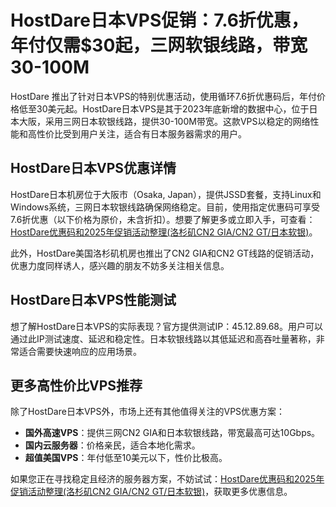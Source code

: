 # HostDare日本VPS促销：7.6折优惠，年付仅需$30起，三网软银线路，带宽30-100M

HostDare 推出了针对日本VPS的特别优惠活动，使用循环7.6折优惠码后，年付价格低至30美元起。HostDare日本VPS是其于2023年底新增的数据中心，位于日本大阪，采用三网日本软银线路，提供30-100M带宽。这款VPS以稳定的网络性能和高性价比受到用户关注，适合有日本服务器需求的用户。

## HostDare日本VPS优惠详情

HostDare日本机房位于大阪市（Osaka, Japan），提供JSSD套餐，支持Linux和Windows系统，三网日本软银线路确保网络稳定。目前，使用指定优惠码可享受7.6折优惠（以下价格为原价，未含折扣）。想要了解更多或立即入手，可查看：[HostDare优惠码和2025年促销活动整理(洛杉矶CN2 GIA/CN2 GT/日本软银)](https://bit.ly/hostdare)。  

此外，HostDare美国洛杉矶机房也推出了CN2 GIA和CN2 GT线路的促销活动，优惠力度同样诱人，感兴趣的朋友不妨多关注相关信息。

## HostDare日本VPS性能测试

想了解HostDare日本VPS的实际表现？官方提供测试IP：45.12.89.68。用户可以通过此IP测试速度、延迟和稳定性。日本软银线路以其低延迟和高吞吐量著称，非常适合需要快速响应的应用场景。

## 更多高性价比VPS推荐

除了HostDare日本VPS外，市场上还有其他值得关注的VPS优惠方案：  
- **国外高速VPS**：提供三网CN2 GIA和日本软银线路，带宽最高可达10Gbps。  
- **国内云服务器**：价格亲民，适合本地化需求。  
- **超值美国VPS**：年付低至10美元以下，性价比极高。  

如果您正在寻找稳定且经济的服务器方案，不妨试试：[HostDare优惠码和2025年促销活动整理(洛杉矶CN2 GIA/CN2 GT/日本软银)](https://bit.ly/hostdare)，获取更多优惠信息。